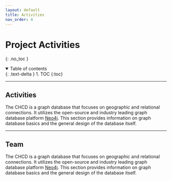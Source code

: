 ```yaml
---
layout: default
title: Activities
nav_order: 4
---
```


# Project Activities
{: .no_toc }

<details open markdown="block">
  <summary>
    Table of contents
  </summary>
  {: .text-delta }
1. TOC
{:toc}
</details>

---

## Activities

The CHCD is a graph database that focuses on geographic and relational connections. It utilizes the open-source and industry leading graph database platform [Neo4j](https://neo4j.com/). This section provides information on graph database basics and the general design of the database itself.

---

## Team

The CHCD is a graph database that focuses on geographic and relational connections. It utilizes the open-source and industry leading graph database platform [Neo4j](https://neo4j.com/). This section provides information on graph database basics and the general design of the database itself.

